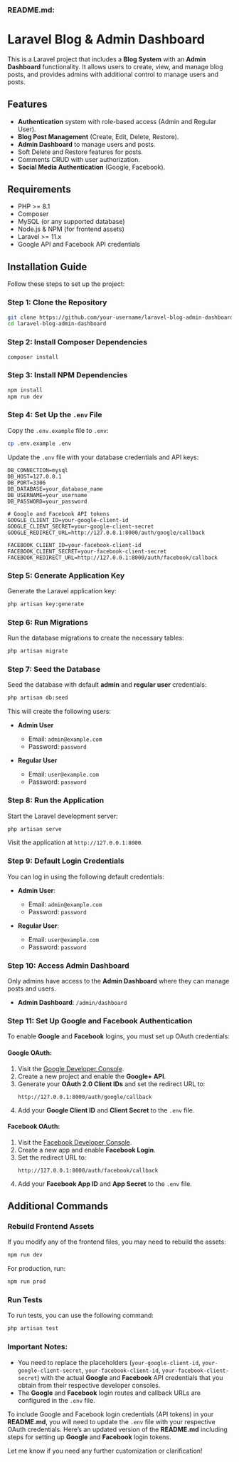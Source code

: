 
### README.md:

# Laravel Blog & Admin Dashboard

This is a Laravel project that includes a **Blog System** with an **Admin Dashboard** functionality. It allows users to create, view, and manage blog posts, and provides admins with additional control to manage users and posts.

## Features

- **Authentication** system with role-based access (Admin and Regular User).
- **Blog Post Management** (Create, Edit, Delete, Restore).
- **Admin Dashboard** to manage users and posts.
- Soft Delete and Restore features for posts.
- Comments CRUD with user authorization.
- **Social Media Authentication** (Google, Facebook).

## Requirements

- PHP >= 8.1
- Composer
- MySQL (or any supported database)
- Node.js & NPM (for frontend assets)
- Laravel >= 11.x
- Google API and Facebook API credentials

## Installation Guide

Follow these steps to set up the project:

### Step 1: Clone the Repository

```bash
git clone https://github.com/your-username/laravel-blog-admin-dashboard.git
cd laravel-blog-admin-dashboard
```

### Step 2: Install Composer Dependencies

```bash
composer install
```

### Step 3: Install NPM Dependencies

```bash
npm install
npm run dev
```

### Step 4: Set Up the `.env` File

Copy the `.env.example` file to `.env`:

```bash
cp .env.example .env
```

Update the `.env` file with your database credentials and API keys:

```env
DB_CONNECTION=mysql
DB_HOST=127.0.0.1
DB_PORT=3306
DB_DATABASE=your_database_name
DB_USERNAME=your_username
DB_PASSWORD=your_password

# Google and Facebook API tokens
GOOGLE_CLIENT_ID=your-google-client-id
GOOGLE_CLIENT_SECRET=your-google-client-secret
GOOGLE_REDIRECT_URL=http://127.0.0.1:8000/auth/google/callback

FACEBOOK_CLIENT_ID=your-facebook-client-id
FACEBOOK_CLIENT_SECRET=your-facebook-client-secret
FACEBOOK_REDIRECT_URL=http://127.0.0.1:8000/auth/facebook/callback
```

### Step 5: Generate Application Key

Generate the Laravel application key:

```bash
php artisan key:generate
```

### Step 6: Run Migrations

Run the database migrations to create the necessary tables:

```bash
php artisan migrate
```

### Step 7: Seed the Database

Seed the database with default **admin** and **regular user** credentials:

```bash
php artisan db:seed
```

This will create the following users:

- **Admin User**
  - Email: `admin@example.com`
  - Password: `password`

- **Regular User**
  - Email: `user@example.com`
  - Password: `password`

### Step 8: Run the Application

Start the Laravel development server:

```bash
php artisan serve
```

Visit the application at `http://127.0.0.1:8000`.

### Step 9: Default Login Credentials

You can log in using the following default credentials:

- **Admin User**:
  - Email: `admin@example.com`
  - Password: `password`

- **Regular User**:
  - Email: `user@example.com`
  - Password: `password`

### Step 10: Access Admin Dashboard

Only admins have access to the **Admin Dashboard** where they can manage posts and users.

- **Admin Dashboard**: `/admin/dashboard`

### Step 11: Set Up Google and Facebook Authentication

To enable **Google** and **Facebook** logins, you must set up OAuth credentials:

#### Google OAuth:
1. Visit the [Google Developer Console](https://console.cloud.google.com/).
2. Create a new project and enable the **Google+ API**.
3. Generate your **OAuth 2.0 Client IDs** and set the redirect URL to:
   ```
   http://127.0.0.1:8000/auth/google/callback
   ```
4. Add your **Google Client ID** and **Client Secret** to the `.env` file.

#### Facebook OAuth:
1. Visit the [Facebook Developer Console](https://developers.facebook.com/).
2. Create a new app and enable **Facebook Login**.
3. Set the redirect URL to:
   ```
   http://127.0.0.1:8000/auth/facebook/callback
   ```
4. Add your **Facebook App ID** and **App Secret** to the `.env` file.

## Additional Commands

### Rebuild Frontend Assets

If you modify any of the frontend files, you may need to rebuild the assets:

```bash
npm run dev
```

For production, run:

```bash
npm run prod
```

### Run Tests

To run tests, you can use the following command:

```bash
php artisan test
```

### Important Notes:
- You need to replace the placeholders (`your-google-client-id`, `your-google-client-secret`, `your-facebook-client-id`, `your-facebook-client-secret`) with the actual **Google** and **Facebook** API credentials that you obtain from their respective developer consoles.
- The **Google** and **Facebook** login routes and callback URLs are configured in the `.env` file.

To include Google and Facebook login credentials (API tokens) in your **README.md**, you will need to update the `.env` file with your respective OAuth credentials. Here’s an updated version of the **README.md** including steps for setting up **Google** and **Facebook** login tokens.

Let me know if you need any further customization or clarification!
